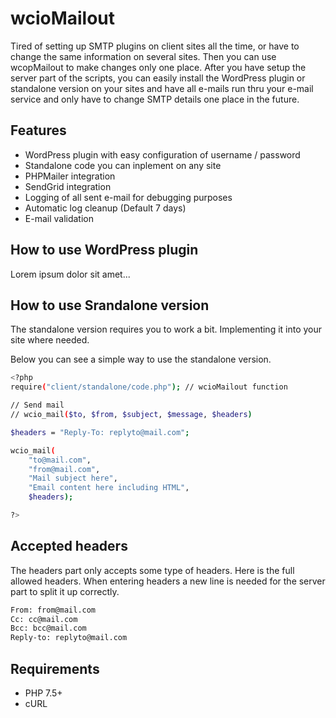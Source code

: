 # wcioMailout
Tired of setting up SMTP plugins on client sites all the time, or have to change the same information on several sites. Then you can use wcopMailout to make changes only one place. After you have setup the server part of the scripts, you can easily install the WordPress plugin or standalone version on your sites and have all e-mails run thru your e-mail service and only have to change SMTP details one place in the future.

## Features

- WordPress plugin with easy configuration of username / password
- Standalone code you can inplement on any site
- PHPMailer integration
- SendGrid integration
- Logging of all sent e-mail for debugging purposes
- Automatic log cleanup (Default 7 days)
- E-mail validation

## How to use WordPress plugin
Lorem ipsum dolor sit amet...

## How to use Srandalone version
The standalone version requires you to work a bit. Implementing it into your site where needed. 

Below you can see a simple way to use the standalone version.

```sh
<?php
require("client/standalone/code.php"); // wcioMailout function

// Send mail
// wcio_mail($to, $from, $subject, $message, $headers)

$headers = "Reply-To: replyto@mail.com";

wcio_mail(
    "to@mail.com",
    "from@mail.com",
    "Mail subject here",
    "Email content here including HTML",
    $headers);

?>
```

## Accepted headers
The headers part only accepts some type of headers. Here is the full allowed headers. When entering headers a new line is needed for the server part to split it up correctly.

```sh
From: from@mail.com
Cc: cc@mail.com
Bcc: bcc@mail.com
Reply-to: replyto@mail.com
```

## Requirements
- PHP 7.5+
- cURL
